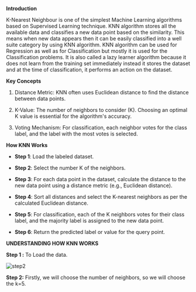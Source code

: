 **Introduction**

K-Nearest Neighbour is one of the simplest Machine Learning algorithms based on Supervised Learning technique. KNN algorithm stores all the available data and classifies a new data point based on the similarity. This means when new data appears then it can be easily classified into a well suite category by using KNN algorithm. KNN algorithm can be used for Regression as well as for Classification but mostly it is used for the Classification problems. It is also called a lazy learner algorithm because it does not learn from the training set immediately instead it stores the dataset and at the time of classification, it performs an action on the dataset.

**Key Concepts** 

1.	Distance Metric: KNN often uses Euclidean distance to find the distance between data points.
   
3.	K-Value: The number of neighbors to consider (K). Choosing an optimal K value is essential for the algorithm's accuracy.
    
5.	Voting Mechanism: For classification, each neighbor votes for the class label, and the label with the most votes is selected.

**How KNN Works**

- **Step 1**: Load the labeled dataset.

- 	**Step 2**: Select the number K of the neighbors.

- **Step 3**: For each data point in the dataset, calculate the distance to the new data point using a distance metric (e.g., Euclidean distance).

- **Step 4**: Sort all distances and select the K-nearest neighbors as per the calculated Euclidean distance.

- **Step 5**: For classification, each of the K neighbors votes for their class label, and the majority label is assigned to the new data point.

- **Step 6**: Return the predicted label or value for the query point.

**UNDERSTANDING HOW KNN WORKS**

**Step 1 :** To Load the data.

![step2](https://github.com/user-attachments/assets/1c777c73-fe57-4d30-a9ed-ab6807a9ad34)




**Step 2:** Firstly, we will choose the number of neighbors, so we will choose the k=5.










